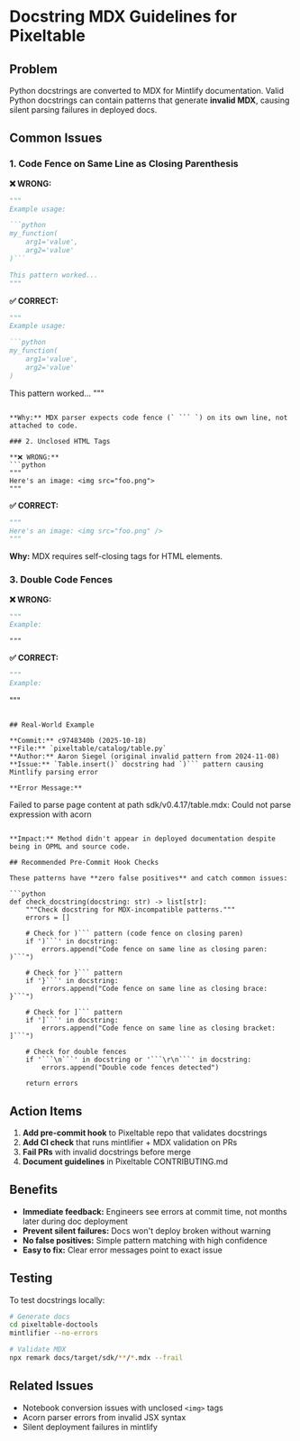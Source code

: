# Docstring MDX Guidelines for Pixeltable

## Problem

Python docstrings are converted to MDX for Mintlify documentation. Valid Python docstrings can contain patterns that generate **invalid MDX**, causing silent parsing failures in deployed docs.

## Common Issues

### 1. Code Fence on Same Line as Closing Parenthesis

**❌ WRONG:**
```python
"""
Example usage:

```python
my_function(
    arg1='value',
    arg2='value'
)```

This pattern worked...
"""
```

**✅ CORRECT:**
```python
"""
Example usage:

```python
my_function(
    arg1='value',
    arg2='value'
)
```

This pattern worked...
"""
```

**Why:** MDX parser expects code fence (` ``` `) on its own line, not attached to code.

### 2. Unclosed HTML Tags

**❌ WRONG:**
```python
"""
Here's an image: <img src="foo.png">
"""
```

**✅ CORRECT:**
```python
"""
Here's an image: <img src="foo.png" />
"""
```

**Why:** MDX requires self-closing tags for HTML elements.

### 3. Double Code Fences

**❌ WRONG:**
```python
"""
Example:
```
```
"""
```

**✅ CORRECT:**
```python
"""
Example:
```
"""
```

## Real-World Example

**Commit:** c9748340b (2025-10-18)
**File:** `pixeltable/catalog/table.py`
**Author:** Aaron Siegel (original invalid pattern from 2024-11-08)
**Issue:** `Table.insert()` docstring had `)``` pattern causing Mintlify parsing error

**Error Message:**
```
Failed to parse page content at path sdk/v0.4.17/table.mdx: Could not parse expression with acorn
```

**Impact:** Method didn't appear in deployed documentation despite being in OPML and source code.

## Recommended Pre-Commit Hook Checks

These patterns have **zero false positives** and catch common issues:

```python
def check_docstring(docstring: str) -> list[str]:
    """Check docstring for MDX-incompatible patterns."""
    errors = []

    # Check for )``` pattern (code fence on closing paren)
    if ')```' in docstring:
        errors.append("Code fence on same line as closing paren: )```")

    # Check for }``` pattern
    if '}```' in docstring:
        errors.append("Code fence on same line as closing brace: }```")

    # Check for ]``` pattern
    if ']```' in docstring:
        errors.append("Code fence on same line as closing bracket: ]```")

    # Check for double fences
    if '```\n```' in docstring or '```\r\n```' in docstring:
        errors.append("Double code fences detected")

    return errors
```

## Action Items

1. **Add pre-commit hook** to Pixeltable repo that validates docstrings
2. **Add CI check** that runs mintlifier + MDX validation on PRs
3. **Fail PRs** with invalid docstrings before merge
4. **Document guidelines** in Pixeltable CONTRIBUTING.md

## Benefits

- **Immediate feedback:** Engineers see errors at commit time, not months later during doc deployment
- **Prevent silent failures:** Docs won't deploy broken without warning
- **No false positives:** Simple pattern matching with high confidence
- **Easy to fix:** Clear error messages point to exact issue

## Testing

To test docstrings locally:
```bash
# Generate docs
cd pixeltable-doctools
mintlifier --no-errors

# Validate MDX
npx remark docs/target/sdk/**/*.mdx --frail
```

## Related Issues

- Notebook conversion issues with unclosed `<img>` tags
- Acorn parser errors from invalid JSX syntax
- Silent deployment failures in mintlify
